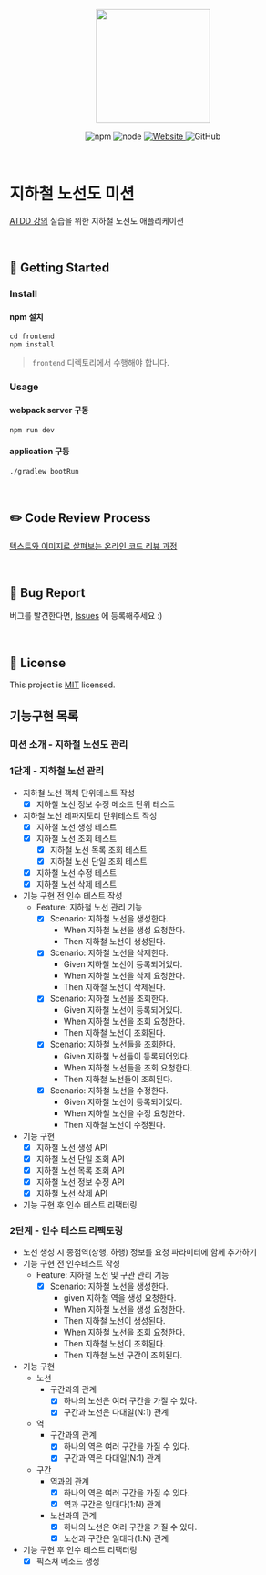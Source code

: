 <p align="center">
    <img width="200px;" src="https://raw.githubusercontent.com/woowacourse/atdd-subway-admin-frontend/master/images/main_logo.png"/>
</p>
<p align="center">
  <img alt="npm" src="https://img.shields.io/badge/npm-%3E%3D%205.5.0-blue">
  <img alt="node" src="https://img.shields.io/badge/node-%3E%3D%209.3.0-blue">
  <a href="https://edu.nextstep.camp/c/R89PYi5H" alt="nextstep atdd">
    <img alt="Website" src="https://img.shields.io/website?url=https%3A%2F%2Fedu.nextstep.camp%2Fc%2FR89PYi5H">
  </a>
  <img alt="GitHub" src="https://img.shields.io/github/license/next-step/atdd-subway-admin">
</p>

<br>

# 지하철 노선도 미션
[ATDD 강의](https://edu.nextstep.camp/c/R89PYi5H) 실습을 위한 지하철 노선도 애플리케이션

<br>

## 🚀 Getting Started

### Install
#### npm 설치
```
cd frontend
npm install
```
> `frontend` 디렉토리에서 수행해야 합니다.

### Usage
#### webpack server 구동
```
npm run dev
```
#### application 구동
```
./gradlew bootRun
```
<br>

## ✏️ Code Review Process
[텍스트와 이미지로 살펴보는 온라인 코드 리뷰 과정](https://github.com/next-step/nextstep-docs/tree/master/codereview)

<br>

## 🐞 Bug Report

버그를 발견한다면, [Issues](https://github.com/next-step/atdd-subway-admin/issues) 에 등록해주세요 :)

<br>

## 📝 License

This project is [MIT](https://github.com/next-step/atdd-subway-admin/blob/master/LICENSE.md) licensed.


## 기능구현 목록
### 미션 소개 - 지하철 노선도 관리

### 1단계 - 지하철 노선 관리
- 지하철 노선 객체 단위테스트 작성
  - [X] 지하철 노선 정보 수정 메소드 단위 테스트
- 지하철 노선 레파지토리 단위테스트 작성
  - [X] 지하철 노선 생성 테스트
  - [X] 지하철 노선 조회 테스트
    - [X] 지하철 노선 목록 조회 테스트
    - [X] 지하철 노선 단일 조회 테스트
  - [X] 지하철 노선 수정 테스트
  - [X] 지하철 노선 삭제 테스트
- 기능 구현 전 인수 테스트 작성
  - Feature: 지하철 노선 관리 기능 
    - [X] Scenario: 지하철 노선을 생성한다. 
      - When 지하철 노선을 생성 요청한다. 
      - Then 지하철 노선이 생성된다.
    - [X] Scenario: 지하철 노선을 삭제한다. 
      - Given 지하철 노선이 등록되어있다. 
      - When 지하철 노선을 삭제 요청한다. 
      - Then 지하철 노선이 삭제된다.
    - [X] Scenario: 지하철 노선을 조회한다.
      - Given 지하철 노선이 등록되어있다.
      - When 지하철 노선을 조회 요청한다.
      - Then 지하철 노선이 조회된다.
    - [X] Scenario: 지하철 노선들을 조회한다.
      - Given 지하철 노선들이 등록되어있다.
      - When 지하철 노선들을 조회 요청한다.
      - Then 지하철 노선들이 조회된다.
    - [X] Scenario: 지하철 노선을 수정한다.
      - Given 지하철 노선이 등록되어있다.
      - When 지하철 노선을 수정 요청한다.
      - Then 지하철 노선이 수정된다.
- 기능 구현
  - [X] 지하철 노선 생성 API
  - [X] 지하철 노선 단일 조회 API
  - [X] 지하철 노선 목록 조회 API
  - [X] 지하철 노선 정보 수정 API
  - [X] 지하철 노선 삭제 API 
- 기능 구현 후 인수 테스트 리팩터링

### 2단계 - 인수 테스트 리팩토링
- 노선 생성 시 종점역(상행, 하행) 정보를 요청 파라미터에 함께 추가하기
- 기능 구현 전 인수테스트 작성
  - Feature: 지하철 노선 및 구관 관리 기능
    - [X] Scenario: 지하철 노선을 생성한다.
      - given 지하철 역을 생성 요청한다.
      - When 지하철 노선을 생성 요청한다.
      - Then 지하철 노선이 생성된다.
      - When 지하철 노선을 조회 요청한다.
      - Then 지하철 노선이 조회된다.
      - Then 지하철 노선 구간이 조회된다.
- 기능 구현
  - 노선
    - 구간과의 관계
      - [X] 하나의 노선은 여러 구간을 가질 수 있다.
      - [X] 구간과 노선은 다대일(N:1) 관계
  - 역
    - 구간과의 관계
      - [X] 하나의 역은 여러 구간을 가질 수 있다.
      - [X] 구간과 역은 다대일(N:1) 관계
  - 구간
    - 역과의 관계
      - [X] 하나의 역은 여러 구간을 가질 수 있다.
      - [X] 역과 구간은 일대다(1:N) 관계
    - 노선과의 관계
      - [X] 하나의 노선은 여러 구간을 가질 수 있다.
      - [X] 노선과 구간은 일대다(1:N) 관계
- 기능 구현 후 인수 테스트 리팩터링
  - [X] 픽스쳐 메소드 생성